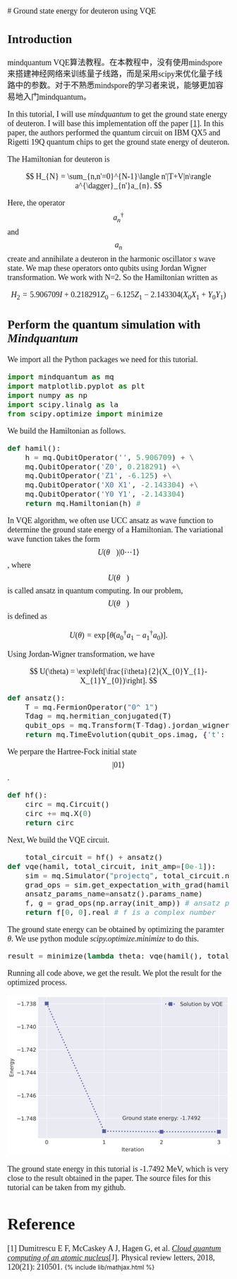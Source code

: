 <font size=4 face="ITC Legacy Sans Std Book">
# Ground state energy for deuteron using VQE

## Introduction
mindquantum VQE算法教程。在本教程中，没有使用mindspore来搭建神经网络来训练量子线路，而是采用scipy来优化量子线路中的参数。对于不熟悉mindspore的学习者来说，能够更加容易地入门mindquantum。

In this tutorial, I will use *mindquantum* to get the ground state energy of deuteron. I will base this implementation off the paper [[1]](#1). In this paper, the authors performed the quantum circuit on IBM QX5 and Rigetti 19Q quantum chips to get the ground state energy of deuteron.

The Hamiltonian for deuteron is

$$
H_{N} = \sum_{n,n'=0}^{N-1}\langle n'|T+V|n\rangle a^{\dagger}_{n'}a_{n}.
$$

Here, the operator $$a_{n}^{\dagger}$$ and $$a_{n}$$ create and annihilate a deuteron in the harmonic oscillator *s* wave state. We map these operators onto qubits using Jordan Wigner transformation. We work with N=2. So the Hamiltonian written as 

$$
H_{2} = 5.906709I + 0.218291Z_0 - 6.125Z_1 - 2.143304(X_0X_1 + Y_0Y_1)
$$

## Perform the quantum simulation with *Mindquantum*
We import all the Python packages we need for this tutorial.
```python
import mindquantum as mq
import matplotlib.pyplot as plt
import numpy as np
import scipy.linalg as la
from scipy.optimize import minimize
```
We build the Hamiltonian as follows.
```python
def hamil():
    h = mq.QubitOperator('', 5.906709) + \
    mq.QubitOperator('Z0', 0.218291) +\
    mq.QubitOperator('Z1', -6.125) +\
    mq.QubitOperator('X0 X1', -2.143304) +\
    mq.QubitOperator('Y0 Y1', -2.143304)
    return mq.Hamiltonian(h) # 
```
In VQE algorithm, we often use UCC ansatz as wave function to determine the ground state energy of a Hamiltonian. The variational wave function takes the form $$U(\vec{\theta})|0\cdots1\rangle$$, where $$U(\vec{\theta})$$ is called ansatz in quantum computing. In our problem, $$U(\vec{\theta})$$ is defined as

$$
U(\theta) = \exp\left[\theta(a_{0}^{\dagger}a_{1} - a_{1}^{\dagger}a_{0})\right].
$$

Using Jordan-Wigner transformation, we have

$$
U(\theta) = \exp\left[\frac{i\theta}{2}(X_{0}Y_{1}-X_{1}Y_{0})\right].
$$

```python
def ansatz():
    T = mq.FermionOperator("0^ 1")
    Tdag = mq.hermitian_conjugated(T)
    qubit_ops = mq.Transform(T-Tdag).jordan_wigner()
    return mq.TimeEvolution(qubit_ops.imag, {'t': 1}).circuit
```
We perpare the Hartree-Fock initial state $$|01\rangle$$.
```python
def hf():
    circ = mq.Circuit()
    circ += mq.X(0)
    return circ
```
Next, We build the VQE circuit.
```python
    total_circuit = hf() + ansatz()
def vqe(hamil, total_circuit, init_amp=[0e-1]):
    sim = mq.Simulator("projectq", total_circuit.n_qubits)
    grad_ops = sim.get_expectation_with_grad(hamil, total_circuit,
    ansatz_params_name=ansatz().params_name)
    f, g = grad_ops(np.array(init_amp)) # ansatz parameters need numpy array
    return f[0, 0].real # f is a complex number
```
The ground state energy can be obtained by optimizing the paramter $\theta$. We use python module *scipy.optimize.minimize* to do this.
```python
result = minimize(lambda theta: vqe(hamil(), total_circuit, init_amp=theta), [0e-1])
```
Running all code above, we get the result. We plot the result for the optimized process.

<p align="center">
  <img width="700" src="figures/vqe.svg" alt="vqe">
</p>
The ground state energy in this tutorial is -1.7492 MeV, which is very close to the result obtained in the paper. The source files for this tutorial can be taken from my github.








# Reference
<a id="1">[1]</a>
Dumitrescu E F, McCaskey A J, Hagen G, et al. [*Cloud quantum computing of an atomic nucleus*](https://journals.aps.org/prl/abstract/10.1103/PhysRevLett.120.210501)[J]. Physical review letters, 2018, 120(21): 210501.
</font>
{% include lib/mathjax.html %}
